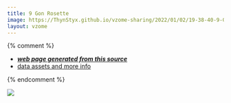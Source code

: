 ```yaml
---
title: 9 Gon Rosette
image: https://ThynStyx.github.io/vzome-sharing/2022/01/02/19-38-40-9-Gon-Rosette/9-Gon-Rosette.png
layout: vzome
---
```


{% comment %}
 - [***web page generated from this source***][post]
 - [data assets and more info][github]

[post]: <https://ThynStyx.github.io/vzome-sharing/2022/01/02/9-Gon-Rosette-19-38-40.html>
[github]: <https://github.com/ThynStyx/vzome-sharing/tree/main/2022/01/02/19-38-40-9-Gon-Rosette/>
{% endcomment %}

<vzome-viewer style="width: 100%; height: 65vh;"
       src="https://ThynStyx.github.io/vzome-sharing/2022/01/02/19-38-40-9-Gon-Rosette/9-Gon-Rosette.vZome" >
  <img src="https://ThynStyx.github.io/vzome-sharing/2022/01/02/19-38-40-9-Gon-Rosette/9-Gon-Rosette.png" />
</vzome-viewer>
